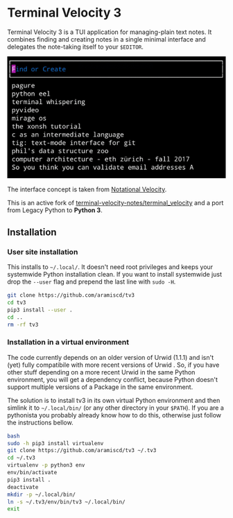 # Terminal Velocity 3

Terminal Velocity 3 is a TUI application for managing-plain text notes.
It combines finding and creating notes in a single minimal interface and
delegates the note-taking itself to your `$EDITOR`.

![Terminal Velocity 3 Screencast](./tv3.gif)

The interface concept is taken from [Notational
Velocity](http://notational.net/).

This is an active fork of
[terminal-velocity-notes/terminal_velocity](https://github.com/terminal-velocity-notes/terminal_velocity)
and a port from Legacy Python to **Python 3**.

## Installation

### User site installation

This installs to `~/.local/`.  It doesn't need root privileges and keeps
your systemwide Python installation clean.  If you want to install
systemwide just drop the `--user` flag and prepend the last line with
`sudo -H`.

```bash
git clone https://github.com/aramiscd/tv3
cd tv3
pip3 install --user .
cd ..
rm -rf tv3
```

### Installation in a virtual environment

The code currently depends on an older version of Urwid (1.1.1) and
isn't (yet) fully compatibile with more recent versions of Urwid .  So,
if you have other stuff depending on a more recent Urwid in the same
Python environment, you will get a dependency conflict, because Python
doesn't support multiple versions of a Package in the same environment.

The solution is to install tv3 in its own virtual Python environment and
then simlink it to `~/.local/bin/` (or any other directory in your
`$PATH`).  If you are a pythonista you probably already know how to do
this, otherwise just follow the instructions bellow.

```bash
bash
sudo -h pip3 install virtualenv
git clone https://github.com/aramiscd/tv3 ~/.tv3
cd ~/.tv3
virtualenv -p python3 env
env/bin/activate
pip3 install .
deactivate
mkdir -p ~/.local/bin/
ln -s ~/.tv3/env/bin/tv3 ~/.local/bin/
exit
```
